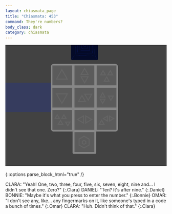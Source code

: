 ```yaml
---
layout: chiasmata_page
title: "Chiasmata: 453"
command: They're numbers?
body_class: dark
category: chiasmata
---
```


![453](/chiasmata/images/narrative/451.gif)

{::options parse_block_html="true" /}
<div class="dialogue">
CLARA: "Yeah! One, two, three, four, five, six, seven, eight, nine and... I didn't see that one. Zero?" 
{:.Clara}
DANIEL: "Ten? It's after nine." 
{:.Daniel}
BONNIE: "Maybe it's what you press to enter the number." 
{:.Bonnie}
OMAR: "I don't see any, like... any fingermarks on it, like someone's typed in a code a bunch of times." 
{:.Omar}
CLARA: "Huh. Didn't think of that." 
{:.Clara}
</div>